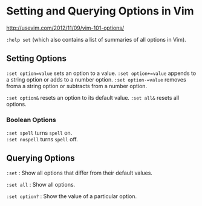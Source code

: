 Setting and Querying Options in Vim
===================================

<http://usevim.com/2012/11/09/vim-101-options/>

`:help set` (which also contains a list of summaries of all options in Vim).

Setting Options
---------------

`:set option=value` sets an option to a value.
`:set option+=value` appends to a string option or adds to a number option.
`:set option-=value` removes froma a string option or subtracts from a number
option.

`:set option&` resets an option to its default value.
`:set all&` resets all options.

### Boolean Options

`:set spell` turns `spell` on.  
`:set nospell` turns `spell` off.

Querying Options
----------------

`:set`
:   Show all options that differ from their default values.

`:set all`
:   Show all options.

`:set option?`
:   Show the value of a particular option.
